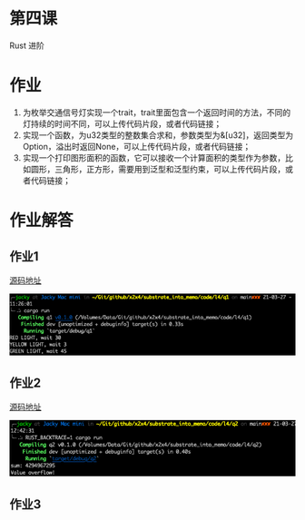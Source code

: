 # 第四课

Rust 进阶

# 作业

1. 为枚举交通信号灯实现一个trait，trait里面包含一个返回时间的方法，不同的灯持续的时间不同，可以上传代码片段，或者代码链接；
2. 实现一个函数，为u32类型的整数集合求和，参数类型为&[u32]，返回类型为Option<u32>，溢出时返回None，可以上传代码片段，或者代码链接；
3. 实现一个打印图形面积的函数，它可以接收一个计算面积的类型作为参数，比如圆形，三角形，正方形，需要用到泛型和泛型约束，可以上传代码片段，或者代码链接；

# 作业解答

## 作业1
[源码地址](code/l4/q1/src/main.rs)

![运行截图](pic/l4-q1.png)

## 作业2
[源码地址](code/l4/q2/src/main.rs)

![运行截图](pic/l4-q2.png)

## 作业3
